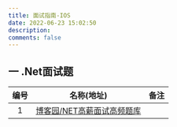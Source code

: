 ```yaml
---
title: 面试指南-IOS
date: 2022-06-23 15:02:50
description: 
comments: false
---
```

## 一 .Net面试题

| 编号 |                          名称(地址)                          | 备注 |
| :--: | :----------------------------------------------------------: | :--: |
|  1   | [博客园/NET高薪面试高频题库](https://www.cnblogs.com/humblexwang/p/13372476.html) |      |